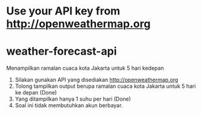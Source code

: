# Use your API key from http://openweathermap.org

# weather-forecast-api
Menampilkan ramalan cuaca kota Jakarta untuk 5 hari kedepan
1. Silakan gunakan API yang disediakan http://openweathermap.org
2. Tolong tampilkan output berupa ramalan cuaca kota Jakarta untuk 5 hari ke depan (Done)
3. Yang ditampilkan hanya 1 suhu per hari (Done)
4. Soal ini tidak membutuhkan akun berbayar.